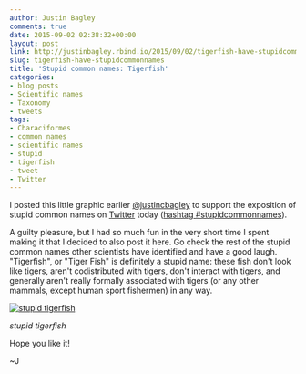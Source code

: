 ```yaml
---
author: Justin Bagley
comments: true
date: 2015-09-02 02:38:32+00:00
layout: post
link: http://justinbagley.rbind.io/2015/09/02/tigerfish-have-stupidcommonnames/
slug: tigerfish-have-stupidcommonnames
title: 'Stupid common names: Tigerfish'
categories:
- blog posts
- Scientific names
- Taxonomy
- tweets
tags:
- Characiformes
- common names
- scientific names
- stupid
- tigerfish
- tweet
- Twitter
---
```


I posted this little graphic earlier [@justincbagley](https://twitter.com/justincbagley) to support the exposition of stupid common names on [Twitter](https://twitter.com/) today ([hashtag #stupidcommonnames](https://twitter.com/search?q=%23stupidcommonnames&src=typd)). 

A guilty pleasure, but I had so much fun in the very short time I spent making it that I decided to also post it here. Go check the rest of the stupid common names other scientists have identified and have a good laugh. "Tigerfish", or "Tiger Fish" is definitely a stupid name: these fish don't look like tigers, aren't codistributed with tigers, don't interact with tigers, and generally aren't really formally associated with tigers (or any other mammals, except human sport fishermen) in any way. 

[![stupid tigerfish](/images/stupid_tigerfish-300x225.png)](/images/stupid_tigerfish.png)

_stupid tigerfish_

Hope you like it!

~J
